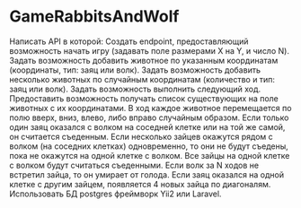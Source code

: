 # GameRabbitsAndWolf


Написать API в которой:
Создать endpoint, предоставляющий возможность начать игру (задавать поле размерами
X на Y, и число N).
Задать возможность добавить животное по указанным координатам (координаты, тип:
заяц или волк).
Задать возможность добавить несколько животных по случайным координатам
(количество и тип: заяц или волк).
Задать возможность выполнить следующий ход.
Предоставить возможность получать список существующих на поле животных с их
координатами.
В ход каждое животное перемещается по полю вверх, вниз, влево, либо вправо
случайным образом.
Если только один заяц оказался с волком на соседней клетке или на той же самой, он
считается съеденным.
Если несколько зайцев окажутся рядом с волком (на соседних клетках) одновременно, то
они не будут съедены, пока не окажутся на одной клетке с волком. Все зайцы на одной
клетке с волком будут считаться съеденными.
Если волк за N ходов не встретил зайца, то он умирает от голода.
Если заяц оказался на одной клетке с другим зайцем, появляется 4 новых зайца по
диагоналям.
Использовать БД postgres фреймворк Yii2 или Laravel.
